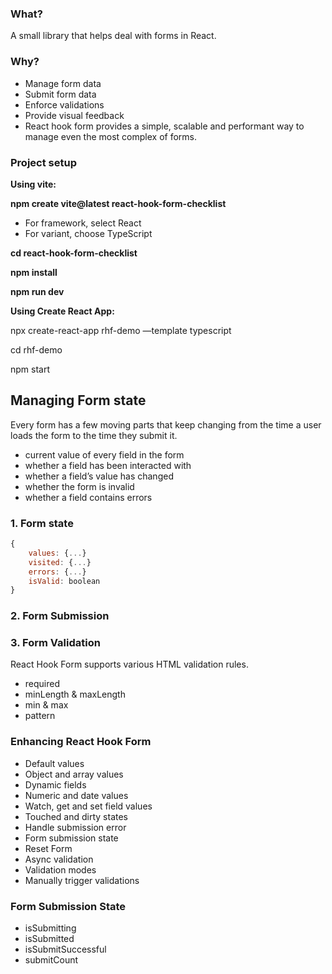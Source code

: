 ### What?

A small library that helps deal with forms in React.

### Why?

- Manage form data
- Submit form data
- Enforce validations
- Provide visual feedback
- React hook form provides a simple, scalable and performant way to manage even the most complex of forms.

### Project setup

**Using vite:**

**npm create vite@latest react-hook-form-checklist**

- For framework, select React
- For variant, choose TypeScript

**cd react-hook-form-checklist**

**npm install**

**npm run dev**

**Using Create React App:**

npx create-react-app rhf-demo —template typescript

cd rhf-demo

npm start

## Managing Form state

Every form has a few moving parts that keep changing from the time a user loads the form to the time they submit it.

- current value of every field in the form
- whether a field has been interacted with
- whether a field’s value has changed
- whether the form is invalid
- whether a field contains errors

### 1. Form state

```jsx
{
	values: {...}
	visited: {...}
	errors: {...}
	isValid: boolean
}
```

### 2. Form Submission

### 3. Form Validation

React Hook Form supports various HTML validation rules.

- required
- minLength & maxLength
- min & max
- pattern

### Enhancing React Hook Form

- Default values
- Object and array values
- Dynamic fields
- Numeric and date values
- Watch, get and set field values
- Touched and dirty states
- Handle submission error
- Form submission state
- Reset Form
- Async validation
- Validation modes
- Manually trigger validations

### Form Submission State

- isSubmitting
- isSubmitted
- isSubmitSuccessful
- submitCount
